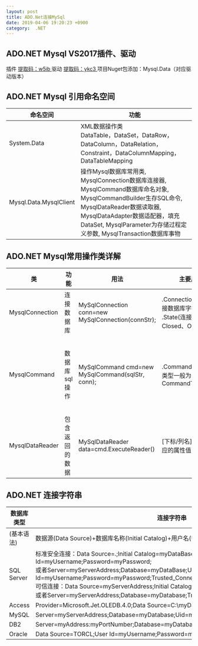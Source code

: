 ```yaml
---
layout: post
title: ADO.Net连接MySql
date: 2019-04-06 19:20:23 +0900
category:  .NET
---
```

## ADO.NET Mysql VS2017插件、驱动 
插件 [提取码：w5ib ](https://pan.baidu.com/s/1bNm8e20hZU6cnU0H7CzHnQ )
驱动 [提取码：ykc3 ](https://pan.baidu.com/s/1JExlZDO9-4CgkjrjgcyrQg )
项目Nuget包添加：Mysql.Data（对应驱动版本）

## ADO.NET Mysql 引用命名空间

|命名空间|功能|  
|-|-|  
|System.Data|XML数据操作类<br>DataTable，DataSet，DataRow，DataColumn，DataRelation，Constraint，DataColumnMapping，DataTableMapping|  
|Mysql.Data.MysqlClient|操作Mysql数据库常用类, MysqlConnection数据库连接器, MysqlCommand数据库命名对象, MysqlCommandBuilder生存SQL命令, MysqlDataReader数据读取器, MysqlDataAdapter数据适配器，填充DataSet, MysqlParameter为存储过程定义参数, MysqlTransaction数据库事物|  

## ADO.NET Mysql常用操作类详解
|类|功能|用法|主要属性|主要方法|  
|-|-|-|-|-|  
|MysqlConnection|连接数据库|MySqlConnection conn=new MySqlConnection(connStr);|.ConnectionString(连接数据库字符串), .State(连接状态Closed、Open两种)|.Open()(打开连接), .Close()(关闭连接)|  
|MysqlCommand|数据库sql操作|MySqlCommand cmd=new MySqlCommand(sqlStr, conn);|.CommandType(命令类型一般为CommandType.Text)|.ExecuteNonQuery() (执行insert,delete,update操作，返回受影响行数) .ExecuteReader() (返回MysqlDataReader对象)|  
|MysqlDataReader|包含返回的数据|MySqlDataReader data=cmd.ExecuteReader()|[下标/列名]当前行对应的属性值|.Read() (光标移动到下一行，返回flase表示结束)|  

## ADO.NET 连接字符串

|数据库类型|连接字符串|  
|-|-|  
|(基本语法)|数据源(Data Source)+数据库名称(Initial Catalog)+用户名(User ID)+密码(Password)|  
|SQL Server|标准安全连接：Data Source=.;Initial Catalog=myDataBase;User Id=myUsername;Password=myPassword;<br>或者Server=myServerAddress;Database=myDataBase;User Id=myUsername;Password=myPassword;Trusted_Connection=False;<br>可信连接：Data Source=myServerAddress;Initial Catalog=myDataBase;Integrated Security=SSPI;<br>或者Server=myServerAddress;Database=myDatabase;Trusted_Connection=True; |  
|Access|Provider=Microsoft.Jet.OLEDB.4.0;Data Source=C:\myDatabase.mdb;User Id=admin;Password=;|  
|MySQL|Server=myServerAddress;Database=myDatabase;Uid=myUsername;Pwd=myPassword;|  
|DB2|Server=myAddress:myPortNumber;Database=myDatabase;UID=myUsername;PWD=myPassword;|  
|Oracle|Data Source=TORCL;User Id=myUsername;Password=myPassword; |  


<!--stackedit_data:
eyJoaXN0b3J5IjpbLTY5MTkwNjgxXX0=
-->